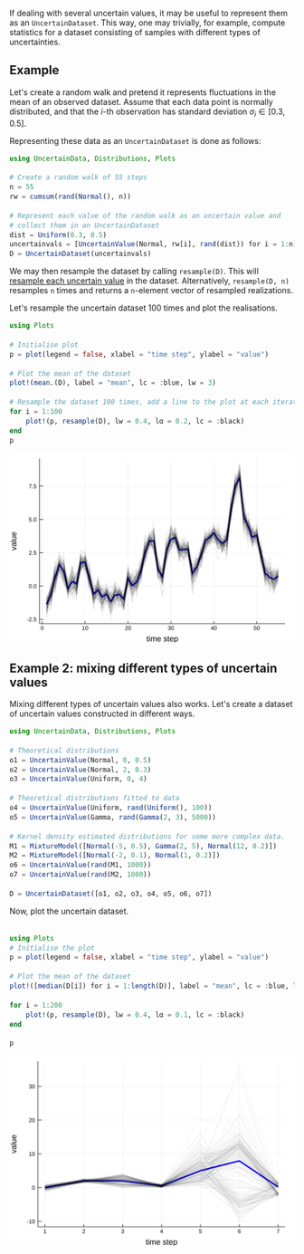 If dealing with several uncertain values, it may be useful to represent them
as an `UncertainDataset`. This way, one may trivially, for example, compute
statistics for a dataset consisting of samples with different types of
uncertainties.


## Example
Let's create a random walk and pretend it represents fluctuations in the mean
of an observed dataset. Assume that each data point is normally distributed,
and that the $i$-th observation has standard deviation $\sigma_i \in [0.3, 0.5]$.

Representing these data as an `UncertainDataset` is done as follows:

```julia
using UncertainData, Distributions, Plots

# Create a random walk of 55 steps
n = 55
rw = cumsum(rand(Normal(), n))

# Represent each value of the random walk as an uncertain value and
# collect them in an UncertainDataset
dist = Uniform(0.3, 0.5)
uncertainvals = [UncertainValue(Normal, rw[i], rand(dist)) for i = 1:n]
D = UncertainDataset(uncertainvals)
```


We may then resample the dataset by calling `resample(D)`. This will
[resample each uncertain value](../resampling/resampling_uncertain_values.md)
in the dataset. Alternatively, `resample(D, n)` resamples `n` times and returns
a `n`-element vector of resampled realizations.

Let's resample the uncertain dataset 100 times and plot the realisations.

```julia
using Plots

# Initialise plot
p = plot(legend = false, xlabel = "time step", ylabel = "value")

# Plot the mean of the dataset
plot!(mean.(D), label = "mean", lc = :blue, lw = 3)

# Resample the dataset 100 times, add a line to the plot at each iteration
for i = 1:100
    plot!(p, resample(D), lw = 0.4, lα = 0.2, lc = :black)
end
p
```

![](uncertaindatasets_exampleplot.svg)


## Example 2: mixing different types of uncertain values
Mixing different types of uncertain values also works. Let's create a dataset
of uncertain values constructed in different ways.


```julia
using UncertainData, Distributions, Plots

# Theoretical distributions
o1 = UncertainValue(Normal, 0, 0.5)
o2 = UncertainValue(Normal, 2, 0.3)
o3 = UncertainValue(Uniform, 0, 4)

# Theoretical distributions fitted to data
o4 = UncertainValue(Uniform, rand(Uniform(), 100))
o5 = UncertainValue(Gamma, rand(Gamma(2, 3), 5000))

# Kernel density estimated distributions for some more complex data.
M1 = MixtureModel([Normal(-5, 0.5), Gamma(2, 5), Normal(12, 0.2)])
M2 = MixtureModel([Normal(-2, 0.1), Normal(1, 0.2)])
o6 = UncertainValue(rand(M1, 1000))
o7 = UncertainValue(rand(M2, 1000))

D = UncertainDataset([o1, o2, o3, o4, o5, o6, o7])
```

Now, plot the uncertain dataset.

```julia

using Plots
# Initialise the plot
p = plot(legend = false, xlabel = "time step", ylabel = "value")

# Plot the mean of the dataset
plot!([median(D[i]) for i = 1:length(D)], label = "mean", lc = :blue, lw = 3)

for i = 1:200
    plot!(p, resample(D), lw = 0.4, lα = 0.1, lc = :black)
end

p
```

![](uncertaindatasets_differentuncertainvalues.svg)
